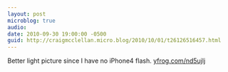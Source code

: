 ```yaml
---
layout: post
microblog: true
audio: 
date: 2010-09-30 19:00:00 -0500
guid: http://craigmcclellan.micro.blog/2010/10/01/t26126516457.html
---
```

Better light picture since I have no iPhone4 flash.  [yfrog.com/nd5ujlj](http://yfrog.com/nd5ujlj)
